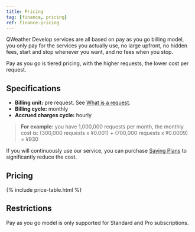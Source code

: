 ```yaml
---
title: Pricing
tag: [finance, pricing]
ref: finance-pricing
---
```


QWeather Develop services are all based on pay as you go billing model, you only pay for the services you actually use, no large upfront, no hidden fees, start and stop whenever you want, and no fees when you stop.

Pay as you go is tiered pricing, with the higher requests, the lower cost per request.

## Specifications 

- **Billing unit:** pre request. See [What is a request](/en/help/#what-is-a-request).
- **Billing cycle:** monthly
- **Accrued charges cycle:** hourly

> **For example:** you have 1,000,000 requests per month, the monthly cost is: (300,000 requests x ¥0.001) + (700,000 requests x ¥0.0009) = ¥930

If you will continuously use our service, you can purchase [Saving Plans](/en/docs/finance/saving-plans/) to significantly reduce the cost.

## Pricing

{% include price-table.html %}

## Restrictions

Pay as you go model is only supported for Standard and Pro subscriptions.